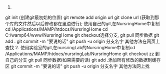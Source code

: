 1.
git init (创建git最初始的位置)
git remote add origin url
git clone url (获取到那个库的文件然后以后修改都在里边进行);
使用自己的git,在NursringHome中复制cd /Applications/MAMP/htdocs/NursringHome cd C:/wamp64/www/NursringHome
git checkout选择分支,
git pull 同步数据
git add .
git commit -m "要说的话"
git push -u origin 分支名字
其他方法在网页上查找
2.
使用实验室的git,在nursringLab的NursringHome中复制cd /Applications/MAMP/htdocs/nursringLab/NursringHome
git checkout zz 到自己的分支
git pull 同步数据(如果需要的话)
git add .添加所有修改的数据到缓存区
git commit -m "要说的话"
git push -u origin 分支名字
其他方法网上找